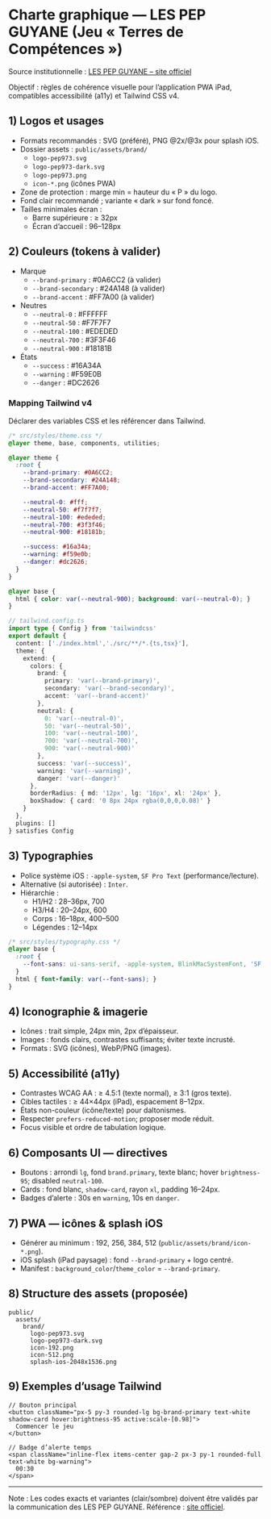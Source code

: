 # Charte graphique — LES PEP GUYANE (Jeu « Terres de Compétences »)

Source institutionnelle : [LES PEP GUYANE – site officiel](https://www.lespep973.org/)

Objectif : règles de cohérence visuelle pour l’application PWA iPad, compatibles accessibilité (a11y) et Tailwind CSS v4.

## 1) Logos et usages

- Formats recommandés : SVG (préféré), PNG @2x/@3x pour splash iOS.
- Dossier assets : `public/assets/brand/`
  - `logo-pep973.svg`
  - `logo-pep973-dark.svg`
  - `logo-pep973.png`
  - `icon-*.png` (icônes PWA)
- Zone de protection : marge min = hauteur du « P » du logo.
- Fond clair recommandé ; variante « dark » sur fond foncé.
- Tailles minimales écran :
  - Barre supérieure : ≥ 32px
  - Écran d’accueil : 96–128px

## 2) Couleurs (tokens à valider)

- Marque
  - `--brand-primary` : #0A6CC2 (à valider)
  - `--brand-secondary` : #24A148 (à valider)
  - `--brand-accent` : #FF7A00 (à valider)
- Neutres
  - `--neutral-0` : #FFFFFF
  - `--neutral-50` : #F7F7F7
  - `--neutral-100` : #EDEDED
  - `--neutral-700` : #3F3F46
  - `--neutral-900` : #18181B
- États
  - `--success` : #16A34A
  - `--warning` : #F59E0B
  - `--danger` : #DC2626

### Mapping Tailwind v4

Déclarer des variables CSS et les référencer dans Tailwind.

```css
/* src/styles/theme.css */
@layer theme, base, components, utilities;

@layer theme {
  :root {
    --brand-primary: #0A6CC2;
    --brand-secondary: #24A148;
    --brand-accent: #FF7A00;

    --neutral-0: #fff;
    --neutral-50: #f7f7f7;
    --neutral-100: #ededed;
    --neutral-700: #3f3f46;
    --neutral-900: #18181b;

    --success: #16a34a;
    --warning: #f59e0b;
    --danger: #dc2626;
  }
}

@layer base {
  html { color: var(--neutral-900); background: var(--neutral-0); }
}
```

```ts
// tailwind.config.ts
import type { Config } from 'tailwindcss'
export default {
  content: ['./index.html','./src/**/*.{ts,tsx}'],
  theme: {
    extend: {
      colors: {
        brand: {
          primary: 'var(--brand-primary)',
          secondary: 'var(--brand-secondary)',
          accent: 'var(--brand-accent)'
        },
        neutral: {
          0: 'var(--neutral-0)',
          50: 'var(--neutral-50)',
          100: 'var(--neutral-100)',
          700: 'var(--neutral-700)',
          900: 'var(--neutral-900)'
        },
        success: 'var(--success)',
        warning: 'var(--warning)',
        danger: 'var(--danger)'
      },
      borderRadius: { md: '12px', lg: '16px', xl: '24px' },
      boxShadow: { card: '0 8px 24px rgba(0,0,0,0.08)' }
    }
  },
  plugins: []
} satisfies Config
```

## 3) Typographies

- Police système iOS : `-apple-system`, `SF Pro Text` (performance/lecture).
- Alternative (si autorisée) : `Inter`.
- Hiérarchie :
  - H1/H2 : 28–36px, 700
  - H3/H4 : 20–24px, 600
  - Corps : 16–18px, 400–500
  - Légendes : 12–14px

```css
/* src/styles/typography.css */
@layer base {
  :root {
    --font-sans: ui-sans-serif, -apple-system, BlinkMacSystemFont, 'SF Pro Text', 'Inter', 'Segoe UI', Roboto, 'Helvetica Neue', Arial, 'Noto Sans', 'Apple Color Emoji', 'Segoe UI Emoji', 'Segoe UI Symbol';
  }
  html { font-family: var(--font-sans); }
}
```

## 4) Iconographie & imagerie

- Icônes : trait simple, 24px min, 2px d’épaisseur.
- Images : fonds clairs, contrastes suffisants; éviter texte incrusté.
- Formats : SVG (icônes), WebP/PNG (images).

## 5) Accessibilité (a11y)

- Contrastes WCAG AA : ≥ 4.5:1 (texte normal), ≥ 3:1 (gros texte).
- Cibles tactiles : ≥ 44×44px (iPad), espacement 8–12px.
- États non-couleur (icône/texte) pour daltonismes.
- Respecter `prefers-reduced-motion`; proposer mode réduit.
- Focus visible et ordre de tabulation logique.

## 6) Composants UI — directives

- Boutons : arrondi `lg`, fond `brand.primary`, texte blanc; hover `brightness-95`; disabled `neutral-100`.
- Cards : fond blanc, `shadow-card`, rayon `xl`, padding 16–24px.
- Badges d’alerte : 30s en `warning`, 10s en `danger`.

## 7) PWA — icônes & splash iOS

- Générer au minimum : 192, 256, 384, 512 (`public/assets/brand/icon-*.png`).
- iOS splash (iPad paysage) : fond `--brand-primary` + logo centré.
- Manifest : `background_color`/`theme_color` = `--brand-primary`.

## 8) Structure des assets (proposée)

```
public/
  assets/
    brand/
      logo-pep973.svg
      logo-pep973-dark.svg
      icon-192.png
      icon-512.png
      splash-ios-2048x1536.png
```

## 9) Exemples d’usage Tailwind

```tsx
// Bouton principal
<button className="px-5 py-3 rounded-lg bg-brand-primary text-white shadow-card hover:brightness-95 active:scale-[0.98]">
  Commencer le jeu
</button>
```

```tsx
// Badge d’alerte temps
<span className="inline-flex items-center gap-2 px-3 py-1 rounded-full text-white bg-warning">
  00:30
</span>
```

---

Note : Les codes exacts et variantes (clair/sombre) doivent être validés par la communication des LES PEP GUYANE. Référence : [site officiel](https://www.lespep973.org/).

